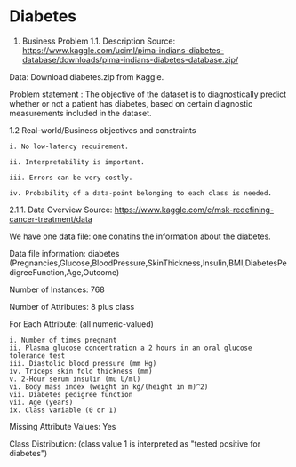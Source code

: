 # Diabetes
1. Business Problem
1.1. Description
Source: https://www.kaggle.com/uciml/pima-indians-diabetes-database/downloads/pima-indians-diabetes-database.zip/

Data: Download diabetes.zip from Kaggle.

Problem statement :
The objective of the dataset is to diagnostically predict whether or not a patient has diabetes, based on certain diagnostic measurements included in the dataset. 

1.2 Real-world/Business objectives and constraints

    i. No low-latency requirement.
    
    ii. Interpretability is important.
    
    iii. Errors can be very costly.
    
    iv. Probability of a data-point belonging to each class is needed.
    
2.1.1. Data Overview
Source: https://www.kaggle.com/c/msk-redefining-cancer-treatment/data

We have one data file: one conatins the information about the diabetes.

Data file information:
diabetes (Pregnancies,Glucose,BloodPressure,SkinThickness,Insulin,BMI,DiabetesPedigreeFunction,Age,Outcome)



Number of Instances: 768

Number of Attributes: 8 plus class

For Each Attribute: (all numeric-valued)

    i. Number of times pregnant
    ii. Plasma glucose concentration a 2 hours in an oral glucose tolerance test
    iii. Diastolic blood pressure (mm Hg)
    iv. Triceps skin fold thickness (mm)
    v. 2-Hour serum insulin (mu U/ml)
    vi. Body mass index (weight in kg/(height in m)^2)
    vii. Diabetes pedigree function
    vii. Age (years)
    ix. Class variable (0 or 1)

Missing Attribute Values: Yes

Class Distribution: (class value 1 is interpreted as "tested positive for diabetes")

